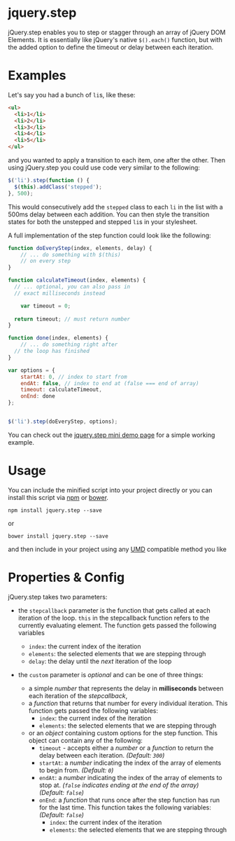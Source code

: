 # jquery.step

jQuery.step enables you to step or stagger through an array of jQuery DOM Elements.
It is essentially like jQuery's native `$().each()` function, but with the added option to define the timeout or delay between
each iteration.
  
# Examples

Let's say you had a bunch of `li`s, like these:

```html
<ul>
  <li>1</li>
  <li>2</li>
  <li>3</li>
  <li>4</li>
  <li>5</li>
</ul>
```

and you wanted to apply a transition to each item, one after the other.
Then using jQuery.step you could use code very similar to the following:

```javascript
$('li').step(function () {
  $(this).addClass('stepped');
}, 500);
```

This would consecutively add the `stepped` class to each `li` in the list with a 500ms delay between each addition.
You can then style the transition states for both the unstepped and stepped `li`s in your stylesheet.

A full implementation of the step function could look like the following:

```javascript
function doEveryStep(index, elements, delay) {
	// ... do something with $(this)
	// on every step
}

function calculateTimeout(index, elements) {
  // ... optional, you can also pass in
  // exact milliseconds instead

	var timeout = 0;
	
  return timeout; // must return number
}

function done(index, elements) {
	// ... do something right after
  // the loop has finished
}

var options = {
	startAt: 0, // index to start from
	endAt: false, // index to end at (false === end of array)
	timeout: calculateTimeout,
	onEnd: done
};


$('li').step(doEveryStep, options);
```

You can check out the [jquery.step mini demo page](http://maximilianos.github.io/jquery.step/) for a simple working
example.

# Usage

You can include the minified script into your project directly or you 
can install this script via [npm](https://www.npmjs.com/package/jquery.step) or [bower](http://bower.io/search/?q=jquery.step).

```
npm install jquery.step --save
```

or

```
bower install jquery.step --save
```

and then include in your project using any [UMD](https://github.com/umdjs/umd) compatible method you like

# Properties & Config

jQuery.step takes two parameters:

- the `stepcallback` parameter is the function that gets called at each iteration of the loop. `this` in the stepcallback function refers to the currently evaluating element. The function gets passed the following variables
    - `index`: the current index of the iteration
    - `elements`: the selected elements that we are stepping through
    - `delay`: the delay until the *next* iteration of the loop

- the `custom` parameter is *optional* and can be one of three things:
    - a simple *number* that represents the delay in **milliseconds** between each iteration of the *stepcallback*,
    - a *function* that returns that number for every individual iteration. This function gets passed the following variables:
        - `index`: the current index of the iteration
        - `elements`: the selected elements that we are stepping through
    - or an *object* containing custom options for the step function. This object can contain any of the following:
        - `timeout` - accepts either a *number* or a *function* to return the delay between each iteration. 
        *(Default:&nbsp;`300`)*
        - `startAt`: a *number* indicating the index of the array of elements to begin from. 
        *(Default:&nbsp;`0`)*
        - `endAt`: a *number* indicating the index of the array of elements to stop at. *(`false`&nbsp;indicates ending at the end of the array)* 
        *(Default:&nbsp;`false`)*
        - `onEnd`: a *function* that runs once after the step function has run for the last time. This function takes the following variables:
        *(Default:&nbsp;`false`)*
            - `index`: the current index of the iteration
            - `elements`: the selected elements that we are stepping through
